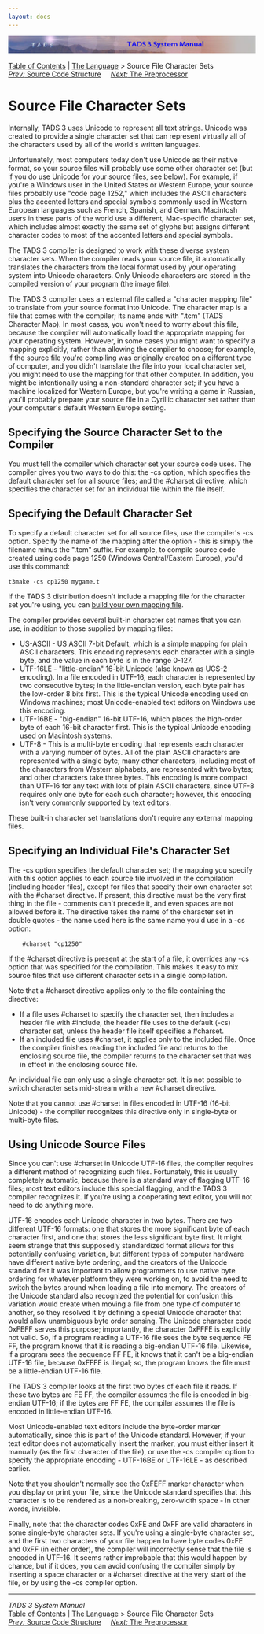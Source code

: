 ```yaml
---
layout: docs
---
```

<div class="topbar">

<img src="topbar.jpg" data-border="0" />

</div>

<div class="nav">

<a href="toc.html" class="nav">Table of Contents</a> \|
<a href="langsec.html" class="nav">The Language</a> \> Source File
Character Sets  
<span class="navnp"><a href="progstru.html" class="nav"><em>Prev:</em> Source Code
Structure</a>    
<a href="preproc.html" class="nav"><em>Next:</em> The Preprocessor</a>
    </span>

</div>

<div class="main">

# Source File Character Sets

Internally, TADS 3 uses Unicode to represent all text strings. Unicode
was created to provide a single character set that can represent
virtually all of the characters used by all of the world's written
languages.

Unfortunately, most computers today don't use Unicode as their native
format, so your source files will probably use some other character set
(but if you do use Unicode for your source files, [see
below](#unisource)). For example, if you're a Windows user in the United
States or Western Europe, your source files probably use "code page
1252," which includes the ASCII characters plus the accented letters and
special symbols commonly used in Western European languages such as
French, Spanish, and German. Macintosh users in these parts of the world
use a different, Mac-specific character set, which includes almost
exactly the same set of glyphs but assigns different character codes to
most of the accented letters and special symbols.

The TADS 3 compiler is designed to work with these diverse system
character sets. When the compiler reads your source file, it
automatically translates the characters from the local format used by
your operating system into Unicode characters. Only Unicode characters
are stored in the compiled version of your program (the image file).

The TADS 3 compiler uses an external file called a "character mapping
file" to translate from your source format into Unicode. The character
map is a file that comes with the compiler; its name ends with ".tcm"
(TADS Character Map). In most cases, you won't need to worry about this
file, because the compiler will automatically load the appropriate
mapping for your operating system. However, in some cases you might want
to specify a mapping explicitly, rather than allowing the compiler to
choose; for example, if the source file you're compiling was originally
created on a different type of computer, and you didn't translate the
file into your local character set, you might need to use the mapping
for that other computer. In addition, you might be intentionally using a
non-standard character set; if you have a machine localized for Western
Europe, but you're writing a game in Russian, you'll probably prepare
your source file in a Cyrillic character set rather than your computer's
default Western Europe setting.

## Specifying the Source Character Set to the Compiler

You must tell the compiler which character set your source code uses.
The compiler gives you two ways to do this: the -cs option, which
specifies the default character set for all source files; and the
\#charset directive, which specifies the character set for an individual
file within the file itself.

## Specifying the Default Character Set

To specify a default character set for all source files, use the
compiler's -cs option. Specify the name of the mapping after the
option - this is simply the filename minus the ".tcm" suffix. For
example, to compile source code created using code page 1250 (Windows
Central/Eastern Europe), you'd use this command:

<div class="cmdline">

    t3make -cs cp1250 mygame.t

</div>

If the TADS 3 distribution doesn't include a mapping file for the
character set you're using, you can [build your own mapping
file](cmap.html).

The compiler provides several built-in character set names that you can
use, in addition to those supplied by mapping files:

- US-ASCII - US ASCII 7-bit Default, which is a simple mapping for plain
  ASCII characters. This encoding represents each character with a
  single byte, and the value in each byte is in the range 0-127.
- UTF-16LE - "little-endian" 16-bit Unicode (also known as UCS-2
  encoding). In a file encoded in UTF-16, each character is represented
  by two consecutive bytes; in the little-endian version, each byte pair
  has the low-order 8 bits first. This is the typical Unicode encoding
  used on Windows machines; most Unicode-enabled text editors on Windows
  use this encoding.
- UTF-16BE - "big-endian" 16-bit UTF-16, which places the high-order
  byte of each 16-bit character first. This is the typical Unicode
  encoding used on Macintosh systems.
- UTF-8 - This is a multi-byte encoding that represents each character
  with a varying number of bytes. All of the plain ASCII characters are
  represented with a single byte; many other characters, including most
  of the characters from Western alphabets, are represented with two
  bytes; and other characters take three bytes. This encoding is more
  compact than UTF-16 for any text with lots of plain ASCII characters,
  since UTF-8 requires only one byte for each such character; however,
  this encoding isn't very commonly supported by text editors.

These built-in character set translations don't require any external
mapping files.

## Specifying an Individual File's Character Set

The -cs option specifies the default character set; the mapping you
specify with this option applies to each source file involved in the
compilation (including header files), except for files that specify
their own character set with the \#charset directive. If present, this
directive must be the very first thing in the file - comments can't
precede it, and even spaces are not allowed before it. The directive
takes the name of the character set in double quotes - the name used
here is the same name you'd use in a -cs option:

```
    #charset "cp1250"
```

If the \#charset directive is present at the start of a file, it
overrides any -cs option that was specified for the compilation. This
makes it easy to mix source files that use different character sets in a
single compilation.

Note that a \#charset directive applies only to the file containing the
directive:

- If a file uses \#charset to specify the character set, then includes a
  header file with \#include, the header file uses to the default (-cs)
  character set, unless the header file itself specifies a \#charset.
- If an included file uses \#charset, it applies only to the included
  file. Once the compiler finishes reading the included file and returns
  to the enclosing source file, the compiler returns to the character
  set that was in effect in the enclosing source file.

An individual file can only use a single character set. It is not
possible to switch character sets mid-stream with a new \#charset
directive.

Note that you cannot use \#charset in files encoded in UTF-16 (16-bit
Unicode) - the compiler recognizes this directive only in single-byte or
multi-byte files.

## <span id="unisource"></span>Using Unicode Source Files

Since you can't use \#charset in Unicode UTF-16 files, the compiler
requires a different method of recognizing such files. Fortunately, this
is usually completely automatic, because there is a standard way of
flagging UTF-16 files; most text editors include this special flagging,
and the TADS 3 compiler recognizes it. If you're using a cooperating
text editor, you will not need to do anything more.

UTF-16 encodes each Unicode character in two bytes. There are two
different UTF-16 formats: one that stores the more significant byte of
each character first, and one that stores the less significant byte
first. It might seem strange that this supposedly standardized format
allows for this potentially confusing variation, but different types of
computer hardware have different native byte ordering, and the creators
of the Unicode standard felt it was important to allow programmers to
use native byte ordering for whatever platform they were working on, to
avoid the need to switch the bytes around when loading a file into
memory. The creators of the Unicode standard also recognized the
potential for confusion this variation would create when moving a file
from one type of computer to another, so they resolved it by defining a
special Unicode character that would allow unambiguous byte order
sensing. The Unicode character code 0xFEFF serves this purpose;
importantly, the character 0xFFFE is explicitly not valid. So, if a
program reading a UTF-16 file sees the byte sequence FE FF, the program
knows that it is reading a big-endian UTF-16 file. Likewise, if a
program sees the sequence FF FE, it knows that it can't be a big-endian
UTF-16 file, because 0xFFFE is illegal; so, the program knows the file
must be a little-endian UTF-16 file.

The TADS 3 compiler looks at the first two bytes of each file it reads.
If these two bytes are FE FF, the compiler assumes the file is encoded
in big-endian UTF-16; if the bytes are FF FE, the compiler assumes the
file is encoded in little-endian UTF-16.

Most Unicode-enabled text editors include the byte-order marker
automatically, since this is part of the Unicode standard. However, if
your text editor does not automatically insert the marker, you must
either insert it manually (as the first character of the file), or use
the -cs compiler option to specify the appropriate encoding - UTF-16BE
or UTF-16LE - as described earlier.

Note that you shouldn't normally see the 0xFEFF marker character when
you display or print your file, since the Unicode standard specifies
that this character is to be rendered as a non-breaking, zero-width
space - in other words, invisible.

Finally, note that the character codes 0xFE and 0xFF are valid
characters in some single-byte character sets. If you're using a
single-byte character set, and the first two characters of your file
happen to have byte codes 0xFE and 0xFF (in either order), the compiler
will incorrectly sense that the file is encoded in UTF-16. It seems
rather improbable that this would happen by chance, but if it does, you
can avoid confusing the compiler simply by inserting a space character
or a \#charset directive at the very start of the file, or by using the
-cs compiler option.

</div>

------------------------------------------------------------------------

<div class="navb">

*TADS 3 System Manual*  
<a href="toc.html" class="nav">Table of Contents</a> \|
<a href="langsec.html" class="nav">The Language</a> \> Source File
Character Sets  
<span class="navnp"><a href="progstru.html" class="nav"><em>Prev:</em> Source Code
Structure</a>    
<a href="preproc.html" class="nav"><em>Next:</em> The Preprocessor</a>
    </span>

</div>
